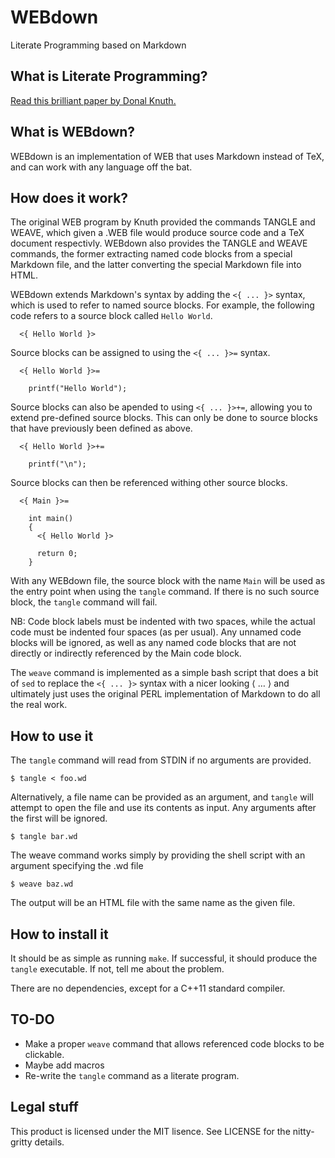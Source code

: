 WEBdown
=======

Literate Programming based on Markdown

What is Literate Programming?
-----------------------------

[Read this brilliant paper by Donal Knuth.](www.literateprogramming.com/knuthweb.pdf)

What is WEBdown?
----------------

WEBdown is an implementation of WEB that uses Markdown instead of TeX, and can work with any language off the bat.

How does it work?
-----------------

The original WEB program by Knuth provided the commands TANGLE and WEAVE, which given a .WEB file would produce source code and a TeX document respectivly. WEBdown also provides the TANGLE and WEAVE commands, the former extracting named code blocks from a special Markdown file, and the latter converting the special Markdown file into HTML.

WEBdown extends Markdown's syntax by adding the `<{ ... }>` syntax, which is used to refer to named source blocks. For example, the following code refers to a source block called `Hello World`.

      <{ Hello World }>

Source blocks can be assigned to using the `<{ ... }>=` syntax.

      <{ Hello World }>=

        printf("Hello World");

Source blocks can also be apended to using `<{ ... }>+=`, allowing you to extend pre-defined source blocks. This can only be done to source blocks that have previously been defined as above.

      <{ Hello World }>+=

        printf("\n");

Source blocks can then be referenced withing other source blocks.

      <{ Main }>=

        int main()
        {
          <{ Hello World }>

          return 0;
        }

With any WEBdown file, the source block with the name `Main` will be used as the entry point when using the `tangle` command. If there is no such source block, the `tangle` command will fail.

NB: Code block labels must be indented with two spaces, while the actual code must be indented four spaces (as per usual). Any unnamed code blocks will be ignored, as well as any named code blocks that are not directly or indirectly referenced by the Main code block.

The `weave` command is implemented as a simple bash script that does a bit of `sed` to replace the `<{ ... }>` syntax with a nicer looking &lang; &hellip; &rang; and ultimately just uses the original PERL implementation of Markdown to do all the real work.

How to use it
-------------

The `tangle` command will read from STDIN if no arguments are provided.

    $ tangle < foo.wd

Alternatively, a file name can be provided as an argument, and `tangle` will attempt to open the file and use its contents as input. Any arguments after the first will be ignored.

    $ tangle bar.wd

The weave command works simply by providing the shell script with an argument specifying the .wd file

    $ weave baz.wd

The output will be an HTML file with the same name as the given file.

How to install it
-----------------

It should be as simple as running `make`. If successful, it should produce the `tangle` executable. If not, tell me about the problem.

There are no dependencies, except for a C++11 standard compiler.

TO-DO
-----

  * Make a proper `weave` command that allows referenced code blocks to be clickable.
  * Maybe add macros
  * Re-write the `tangle` command as a literate program.

Legal stuff
-----------

This product is licensed under the MIT lisence. See LICENSE for the nitty-gritty details.